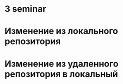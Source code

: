 # 3 seminar

# Изменение из локального репозитория

# Изменение из удаленного репозитория в локальный

